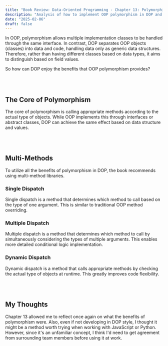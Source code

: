 ```yaml
---
title: "Book Review: Data-Oriented Programming - Chapter 13: Polymorphism"
description: "Analysis of how to implement OOP polymorphism in DOP and how to utilize multi-method libraries"
date: "2025-02-06"
draft: false
---
```


In OOP, polymorphism allows multiple implementation classes to be handled through the same interface. In contrast, DOP separates OOP objects (classes) into data and code, handling data only as generic data structures. Therefore, rather than having different classes based on data types, it aims to distinguish based on field values.

So how can DOP enjoy the benefits that OOP polymorphism provides?

<br></br>

## The Core of Polymorphism

The core of polymorphism is calling appropriate methods according to the actual type of objects. While OOP implements this through interfaces or abstract classes, DOP can achieve the same effect based on data structure and values.

<br></br>

## Multi-Methods

To utilize all the benefits of polymorphism in DOP, the book recommends using multi-method libraries.

### Single Dispatch

Single dispatch is a method that determines which method to call based on the type of one argument. This is similar to traditional OOP method overriding.

### Multiple Dispatch

Multiple dispatch is a method that determines which method to call by simultaneously considering the types of multiple arguments. This enables more detailed conditional logic implementation.

### Dynamic Dispatch

Dynamic dispatch is a method that calls appropriate methods by checking the actual type of objects at runtime. This greatly improves code flexibility.

<br></br>

## My Thoughts

Chapter 13 allowed me to reflect once again on what the benefits of polymorphism were. Also, even if not developing in DOP style, I thought it might be a method worth trying when working with JavaScript or Python. However, since it's an unfamiliar concept, I think I'd need to get agreement from surrounding team members before using it at work.